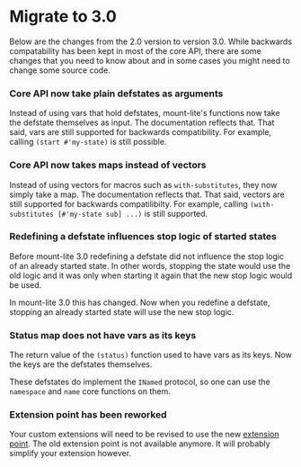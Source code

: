 # Migrate to 3.0

Below are the changes from the 2.0 version to version 3.0.
While backwards compatability has been kept in most of the core API, there are some changes that you need to know about and in some cases you might need to change some source code.

### Core API now take plain defstates as arguments

Instead of using vars that hold defstates, mount-lite's functions now take the defstate themselves as input.
The documentation reflects that.
That said, vars are still supported for backwards compatibility.
For example, calling `(start #'my-state)` is still possible.

### Core API now takes maps instead of vectors

Instead of using vectors for macros such as `with-substitutes`, they now simply take a map.
The documentation reflects that.
That said, vectors are still supported for backwards compatilibilty.
For example, calling `(with-substitutes [#'my-state sub] ...)` is still supported.

### Redefining a defstate influences stop logic of started states

Before mount-lite 3.0 redefining a defstate did not influence the stop logic of an already started state.
In other words, stopping the state would use the old logic and it was only when starting it again that the new stop logic would be used.

In mount-lite 3.0 this has changed.
Now when you redefine a defstate, stopping an already started state will use the new stop logic.

### Status map does not have vars as its keys

The return value of the `(status)` function used to have vars as its keys.
Now the keys are the defstates themselves.

These defstates do implement the `INamed` protocol, so one can use the `namespace` and `name` core functions on them.

### Extension point has been reworked

Your custom extensions will need to be revised to use the new [extension point](05-extensions.md).
The old extension point is not available anymore.
It will probably simplify your extension however.
